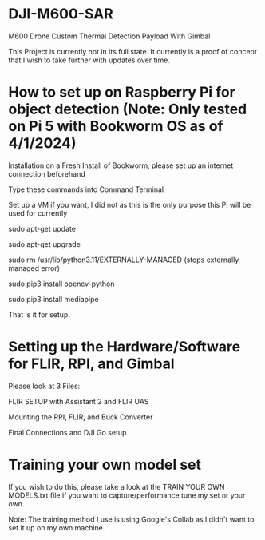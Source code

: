 # DJI-M600-SAR
M600 Drone Custom Thermal Detection Payload With Gimbal

This Project is currently not in its full state. It currently is a proof of concept that I wish to take further with updates over time.

# How to set up on Raspberry Pi for object detection (Note: Only tested on Pi 5 with Bookworm OS as of 4/1/2024)

Installation on a Fresh Install of Bookworm, please set up an internet connection beforehand

Type these commands into Command Terminal

Set up a VM if you want, I did not as this is the only purpose this Pi will be used for currently

sudo apt-get update

sudo apt-get upgrade

sudo rm /usr/lib/python3.11/EXTERNALLY-MANAGED (stops externally managed error)

sudo pip3 install opencv-python

sudo pip3 install mediapipe

That is it for setup.

# Setting up the Hardware/Software for FLIR, RPI, and Gimbal

Please look at 3 Files:

FLIR SETUP with Assistant 2 and FLIR UAS

Mounting the RPI, FLIR, and Buck Converter

Final Connections and DJI Go setup 

# Training your own model set

If you wish to do this, please take a look at the TRAIN YOUR OWN MODELS.txt file if you want to capture/performance tune my set or your own.

Note: The training method I use is using Google's Collab as I didn't want to set it up on my own machine.
